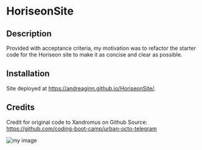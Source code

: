 # HoriseonSite

## Description

Provided with acceptance criteria, my motivation was to refactor the starter code for the Horiseon site to make it as concise and clear as possible. 

## Installation

Site deployed at https://andreaginn.github.io/HoriseonSite/.


## Credits

Credit for original code to Xandromus on Github
Source: https://github.com/coding-boot-camp/urban-octo-telegram

![my image](horiseon-site-screenshot.jpg)
